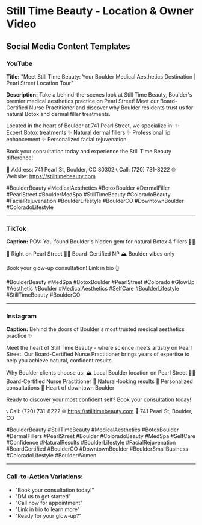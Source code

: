 # Still Time Beauty - Location & Owner Video
## Social Media Content Templates

### YouTube
**Title:** "Meet Still Time Beauty: Your Boulder Medical Aesthetics Destination | Pearl Street Location Tour"

**Description:**
Take a behind-the-scenes look at Still Time Beauty, Boulder's premier medical aesthetics practice on Pearl Street! Meet our Board-Certified Nurse Practitioner and discover why Boulder residents trust us for natural Botox and dermal filler treatments.

Located in the heart of Boulder at 741 Pearl Street, we specialize in:
✨ Expert Botox treatments
✨ Natural dermal fillers
✨ Professional lip enhancement
✨ Personalized facial rejuvenation

Book your consultation today and experience the Still Time Beauty difference!

🏢 Address: 741 Pearl St, Boulder, CO 80302
📞 Call: (720) 731-8222
🌐 Website: https://stilltimebeauty.com

#BoulderBeauty #MedicalAesthetics #BotoxBoulder #DermalFiller #PearlStreet #BoulderMedSpa #StillTimeBeauty #ColoradoBeauty #FacialRejuvenation #BoulderLifestyle #BoulderCO #DowntownBoulder #ColoradoLifestyle

---

### TikTok
**Caption:**
POV: You found Boulder's hidden gem for natural Botox & fillers 💎✨ 

📍 Right on Pearl Street
👩‍⚕️ Board-Certified NP
🏔️ Boulder vibes only

Book your glow-up consultation! Link in bio 👆

#BoulderBeauty #MedSpa #BotoxBoulder #PearlStreet #Colorado #GlowUp #Aesthetic #Boulder #MedicalAesthetics #SelfCare #BoulderLifestyle #StillTimeBeauty #BoulderCO

---

### Instagram
**Caption:**
Behind the doors of Boulder's most trusted medical aesthetics practice ✨

Meet the heart of Still Time Beauty - where science meets artistry on Pearl Street. Our Board-Certified Nurse Practitioner brings years of expertise to help you achieve natural, confident results.

Why Boulder clients choose us:
🏔️ Local Boulder location on Pearl Street
👩‍⚕️ Board-Certified Nurse Practitioner
💫 Natural-looking results
🤝 Personalized consultations
📍 Heart of downtown Boulder

Ready to discover your most confident self? Book your consultation today!

📞 Call: (720) 731-8222
🌐 https://stilltimebeauty.com
📍 741 Pearl St, Boulder, CO

#BoulderBeauty #StillTimeBeauty #MedicalAesthetics #BotoxBoulder #DermalFillers #PearlStreet #Boulder #ColoradoBeauty #MedSpa #SelfCare #Confidence #NaturalResults #BoulderLifestyle #FacialRejuvenation #BoardCertified #BoulderCO #DowntownBoulder #BoulderSmallBusiness #ColoradoLifestyle #BoulderWomen

---

### Call-to-Action Variations:
- "Book your consultation today!"
- "DM us to get started"
- "Call now for appointment"
- "Link in bio to learn more"
- "Ready for your glow-up?"